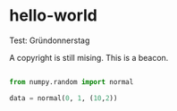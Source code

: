 # hello-world
Test: Gründonnerstag

A copyright is still mising. This is a beacon.


```python

from numpy.random import normal

data = normal(0, 1, (10,2))

```


